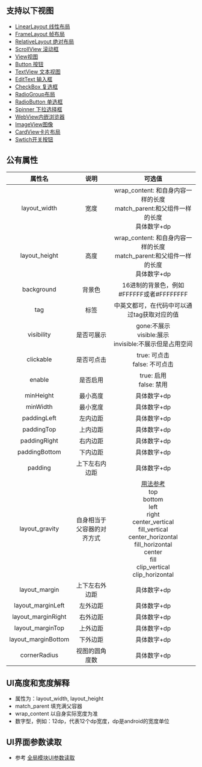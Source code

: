 
## 支持以下视图
- [LinearLayout 线性布局](/zh-cn/funcs/ui/linearlayout.md)
- [FrameLayout 帧布局](/zh-cn/funcs/ui/framelayout.md)
- [RelativeLayout 绝对布局](/zh-cn/funcs/ui/relativelayout.md)
- [ScrollView 滚动框](/zh-cn/funcs/ui/scrollview.md)
- [View视图](/zh-cn/funcs/ui/view.md)
- [Button 按钮](/zh-cn/funcs/ui/button.md)
- [TextView 文本视图](/zh-cn/funcs/ui/textview.md)
- [EditText 输入框](/zh-cn/funcs/ui/edittext.md)
- [CheckBox 复选框](/zh-cn/funcs/ui/checkbox.md)
- [RadioGroup布局](/zh-cn/funcs/ui/radiogroup.md)
- [RadioButton 单选框](/zh-cn/funcs/ui/radiobutton.md)
- [Spinner 下拉选择框](/zh-cn/funcs/ui/spinner.md)
- [WebView内嵌浏览器](/zh-cn/funcs/ui/webview.md)
- [ImageView图像](/zh-cn/funcs/ui/imageview.md)
- [CardView卡片布局](/zh-cn/funcs/ui/cardview.md)
- [Swtich开关按钮](/zh-cn/funcs/ui/switch.md)

## 公有属性

| 属性名 | 说明 | 可选值 |
| :------: | :------: | :------: |
| layout_width | 宽度 | wrap_content: 和自身内容一样的长度<br/> match_parent:和父组件一样的长度<br/>具体数字+dp |
| layout_height | 高度 | wrap_content: 和自身内容一样的长度<br/> match_parent:和父组件一样的长度<br/>具体数字+dp |
| background | 背景色 | 16进制的背景色，例如#FFFFFF或者#FFFFFFFF |
| tag | 标签 | 中英文都可，在代码中可以通过tag获取对应的值 |
| visibility | 是否可展示 | gone:不展示<br/>visible:展示<br/>invisible:不展示但是占用空间 |
| clickable | 是否可点击 | true: 可点击 <br/>false: 不可点击 |
| enable | 是否启用 | true: 启用 <br/>false: 禁用 |
| minHeight | 最小高度 | 具体数字+dp |
| minWidth | 最小宽度 | 具体数字+dp |
| paddingLeft | 左内边距 | 具体数字+dp |
| paddingTop | 上内边距 | 具体数字+dp |
| paddingRight | 右内边距 | 具体数字+dp |
| paddingBottom | 下内边距 | 具体数字+dp |
| padding | 上下左右内边距 | 具体数字+dp |
| layout_gravity | 自身相当于父容器的对齐方式 |[用法参考](https://blog.csdn.net/gaojinshan/article/details/44917205)<br/>top<br/>bottom<br/>left<br/>right<br/>center_vertical<br/>fill_vertical<br/>center_horizontal<br/>fill_horizontal<br/>center<br/>fill<br/>clip_vertical<br/>clip_horizontal<br/> |
| layout_margin | 上下左右外边距 | 具体数字+dp |
| layout_marginLeft | 左外边距 | 具体数字+dp |
| layout_marginRight | 右外边距 | 具体数字+dp |
| layout_marginTop | 上外边距 | 具体数字+dp |
| layout_marginBottom | 下外边距 | 具体数字+dp |
| cornerRadius | 视图的圆角度数 | 具体数字+dp |


## UI高度和宽度解释
- 属性为：layout_width, layout_height
- match_parent 填充满父容器
- wrap_content 以自身实际宽度为准
- 数字型，例如：12dp，代表12个dp宽度，dp是android的宽度单位

## UI界面参数读取

- 参考  [全局模块UI参数读取](/zh-cn/funcs/global/global.md#ui参数读取)